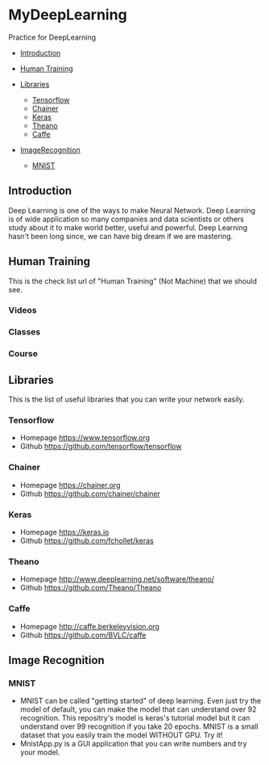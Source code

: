 # MyDeepLearning
Practice for DeepLearning

* [Introduction](#introduction)
* [Human Training](#human-training)

* [Libraries](#libraries)
    * [Tensorflow](#tensorflow)
    * [Chainer](#chainer)
    * [Keras](#keras)
    * [Theano](#theano)
    * [Caffe](#caffe)
* [ImageRecognition](#image-recognition)
    * [MNIST](#mnist)

## Introduction
Deep Learning is one of the ways to make Neural Network. Deep Learning is of wide application so many companies and data scientists or others study about it to make world better, useful and powerful. Deep Learning hasn't been long since, we can have big dream if we are mastering.

## Human Training
This is the check list url of "Human Training" (Not Machine) that we should see.

### Videos
### Classes
### Course


## Libraries
This is the list of useful libraries that you can write your network easily.

### Tensorflow
- Homepage https://www.tensorflow.org
- Github https://github.com/tensorflow/tensorflow
### Chainer
- Homepage https://chainer.org
- Github https://github.com/chainer/chainer
### Keras
- Homepage https://keras.io
- Github https://github.com/fchollet/keras
### Theano
- Homepage http://www.deeplearning.net/software/theano/
- Github https://github.com/Theano/Theano
### Caffe
- Homepage http://caffe.berkeleyvision.org
- Github https://github.com/BVLC/caffe


## Image Recognition
### MNIST
- MNIST can be called "getting started" of deep learning. Even just try the model of default, you can make the model that can understand over 92 recognition. This repositry's model is keras's tutorial model but it can understand over 99 recognition if you take 20 epochs. MNIST is a small dataset that you easily train the model WITHOUT GPU. Try it!
- MnistApp.py is a GUI application that you can write numbers and try your model.
